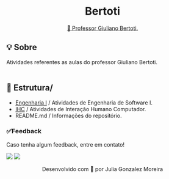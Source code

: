 <h1 align="center">
 Bertoti
</h1>

<p align="center">
	<a href="https://github.com/giulianobertoti ">🔗 Professor Giuliano Bertoti.</a> 
</p>

## 💡 Sobre 
 Atividades referentes as aulas do professor Giuliano Bertoti.
 <br><br>

## 📁 Estrutura/
*  [Engenharia I](https://github.com/juliagonzalezmoreira/bertoti/tree/master/Engenharia%20I) / Atividades de Engenharia de Software I.
*  [IHC](https://github.com/juliagonzalezmoreira/bertoti/tree/master/IHC) / Atividades de Interação Humano Computador.
* README.md / Informações do repositório.  

### ✅Feedback

Caso tenha algum feedback, entre em contato!

<a href = "mailto:juliagonzalezmoreira@gmail.com"><img src="https://img.shields.io/badge/Gmail-D14836?style=for-the-badge&logo=gmail&logoColor=white"></a> <a href="https://www.linkedin.com/in/julia-gonzalez-moreira/" target="_blank"><img src="https://img.shields.io/badge/-LinkedIn-%230077B5?style=for-the-badge&logo=linkedin&logoColor=white" target="_blank"></a> 

<p align="center"> Desenvolvido com 💜 por Julia Gonzalez Moreira </p>
